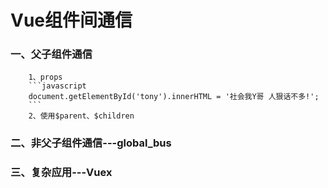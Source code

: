 # Vue组件间通信
### 一、父子组件通信
		1、props
		```javascript
		document.getElementById('tony').innerHTML = '社会我Y哥 人狠话不多!';
		```
		2、使用$parent、$children
###	二、非父子组件通信---global_bus
###	三、复杂应用---Vuex
